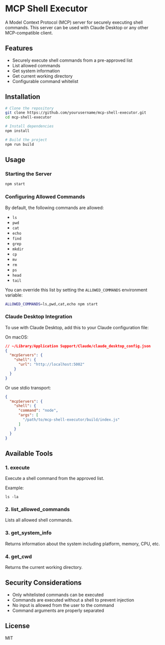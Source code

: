 # MCP Shell Executor

A Model Context Protocol (MCP) server for securely executing shell commands. This server can be used with Claude Desktop or any other MCP-compatible client.

## Features

- Securely execute shell commands from a pre-approved list
- List allowed commands
- Get system information
- Get current working directory
- Configurable command whitelist

## Installation

```bash
# Clone the repository
git clone https://github.com/yourusername/mcp-shell-executor.git
cd mcp-shell-executor

# Install dependencies
npm install

# Build the project
npm run build
```

## Usage

### Starting the Server

```bash
npm start
```

### Configuring Allowed Commands

By default, the following commands are allowed:
- `ls`
- `pwd`
- `cat`
- `echo`
- `find`
- `grep`
- `mkdir`
- `cp`
- `mv`
- `rm`
- `ps`
- `head`
- `tail`

You can override this list by setting the `ALLOWED_COMMANDS` environment variable:

```bash
ALLOWED_COMMANDS=ls,pwd,cat,echo npm start
```

### Claude Desktop Integration

To use with Claude Desktop, add this to your Claude configuration file:

On macOS:
```json
// ~/Library/Application Support/Claude/claude_desktop_config.json
{
  "mcpServers": {
    "shell": {
      "url": "http://localhost:5002"
    }
  }
}
```

Or use stdio transport:

```json
{
  "mcpServers": {
    "shell": {
      "command": "node",
      "args": [
        "/path/to/mcp-shell-executor/build/index.js"
      ]
    }
  }
}
```

## Available Tools

### 1. execute

Execute a shell command from the approved list.

Example:
```
ls -la
```

### 2. list_allowed_commands

Lists all allowed shell commands.

### 3. get_system_info

Returns information about the system including platform, memory, CPU, etc.

### 4. get_cwd

Returns the current working directory.

## Security Considerations

- Only whitelisted commands can be executed
- Commands are executed without a shell to prevent injection
- No input is allowed from the user to the command
- Command arguments are properly separated

## License

MIT 